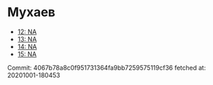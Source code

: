 # Мухаев
- [12: NA](12.md)
- [13: NA](13.md)
- [14: NA](14.md)
- [15: NA](15.md)

Commit: 4067b78a8c0f951731364fa9bb7259575119cf36
 fetched at: 20201001-180453
